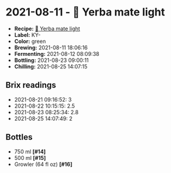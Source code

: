 # 2021-08-11 - 🌱 Yerba mate light

* **Recipe:** [🌱 Yerba mate light](../../recipes/mate-light.md)
* **Label:** KY-
* **Color:** green
* **Brewing:** 2021-08-11 18:06:16
* **Fermenting:** 2021-08-12 08:09:38
* **Bottling:** 2021-08-23 09:00:11
* **Chilling:** 2021-08-25 14:07:15

## Brix readings

* 2021-08-21 09:16:52: 3
* 2021-08-22 10:15:15: 2.5
* 2021-08-23 08:25:34: 2.8
* 2021-08-25 14:07:49: 2

## Bottles

* 750 ml **[#14]**
* 500 ml **[#15]**
* Growler (64 fl oz) **[#16]**
